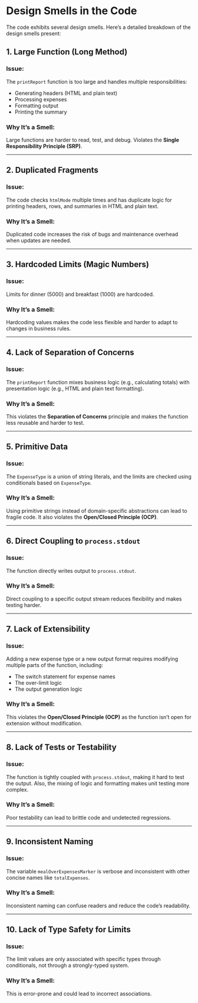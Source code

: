 # Design Smells in the Code

The code exhibits several design smells. Here’s a detailed breakdown of the design smells present:

## 1. Large Function (Long Method)

### Issue:

The `printReport` function is too large and handles multiple responsibilities:

- Generating headers (HTML and plain text)
- Processing expenses
- Formatting output
- Printing the summary

### Why It’s a Smell:

Large functions are harder to read, test, and debug. Violates the **Single Responsibility Principle (SRP)**.

---

## 2. Duplicated Fragments

### Issue:

The code checks `htmlMode` multiple times and has duplicate logic for printing headers, rows, and summaries in HTML and plain text.

### Why It’s a Smell:

Duplicated code increases the risk of bugs and maintenance overhead when updates are needed.

---

## 3. Hardcoded Limits (Magic Numbers)

### Issue:

Limits for dinner (5000) and breakfast (1000) are hardcoded.

### Why It’s a Smell:

Hardcoding values makes the code less flexible and harder to adapt to changes in business rules.

---

## 4. Lack of Separation of Concerns

### Issue:

The `printReport` function mixes business logic (e.g., calculating totals) with presentation logic (e.g., HTML and plain text formatting).

### Why It’s a Smell:

This violates the **Separation of Concerns** principle and makes the function less reusable and harder to test.

---

## 5. Primitive Data

### Issue:

The `ExpenseType` is a union of string literals, and the limits are checked using conditionals based on `ExpenseType`.

### Why It’s a Smell:

Using primitive strings instead of domain-specific abstractions can lead to fragile code. It also violates the **Open/Closed Principle (OCP)**.

---

## 6. Direct Coupling to `process.stdout`

### Issue:

The function directly writes output to `process.stdout`.

### Why It’s a Smell:

Direct coupling to a specific output stream reduces flexibility and makes testing harder.

---

## 7. Lack of Extensibility

### Issue:

Adding a new expense type or a new output format requires modifying multiple parts of the function, including:

- The switch statement for expense names
- The over-limit logic
- The output generation logic

### Why It’s a Smell:

This violates the **Open/Closed Principle (OCP)** as the function isn’t open for extension without modification.

---

## 8. Lack of Tests or Testability

### Issue:

The function is tightly coupled with `process.stdout`, making it hard to test the output. Also, the mixing of logic and formatting makes unit testing more complex.

### Why It’s a Smell:

Poor testability can lead to brittle code and undetected regressions.

---

## 9. Inconsistent Naming

### Issue:

The variable `mealOverExpensesMarker` is verbose and inconsistent with other concise names like `totalExpenses`.

### Why It’s a Smell:

Inconsistent naming can confuse readers and reduce the code’s readability.

---

## 10. Lack of Type Safety for Limits

### Issue:

The limit values are only associated with specific types through conditionals, not through a strongly-typed system.

### Why It’s a Smell:

This is error-prone and could lead to incorrect associations.
